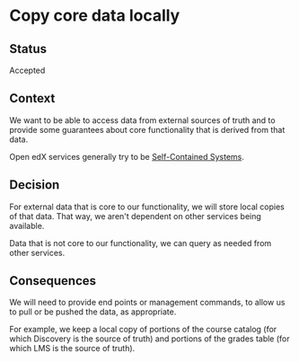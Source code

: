 # Copy core data locally

## Status

Accepted

## Context

We want to be able to access data from external sources of truth and to
provide some guarantees about core functionality that is derived from that
data.

Open edX services generally try to be [Self-Contained Systems][scs].

[scs]: http://scs-architecture.org/

## Decision

For external data that is core to our functionality, we will store local
copies of that data. That way, we aren't dependent on other services being
available.

Data that is not core to our functionality, we can query as needed from
other services.

## Consequences

We will need to provide end points or management commands,
to allow us to pull or be pushed the data, as appropriate.

For example, we keep a local copy of portions of the course catalog (for
which Discovery is the source of truth) and portions of the grades table
(for which LMS is the source of truth).
